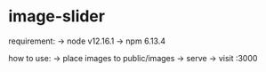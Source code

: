 # image-slider

requirement:
 -> node v12.16.1
 -> npm 6.13.4

how to use:
 -> place images to public/images
 -> serve
 -> visit :3000